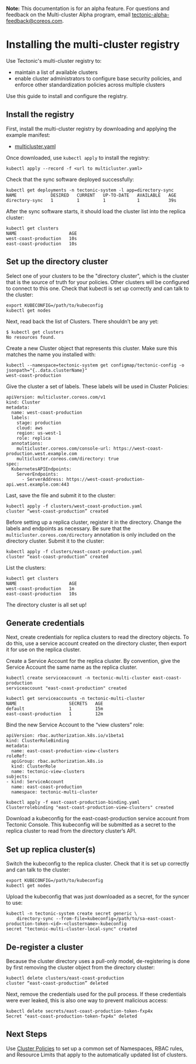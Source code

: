 <br>
<div class="alert alert-info" role="alert">
<i class="fa fa-exclamation-triangle"></i><b> Note:</b> This documentation is for an alpha feature. For questions and feedback on the Multi-cluster Alpha program, email <a href="mailto:tectonic-alpha-feedback@coreos.com">tectonic-alpha-feedback@coreos.com</a>.
</div>

# Installing the multi-cluster registry

Use Tectonic's multi-cluster registry to:
* maintain a list of available clusters
* enable cluster administrators to configure base security policies, and enforce other standardization policies across multiple clusters

Use this guide to install and configure the registry.

## Install the registry

First, install the multi-cluster registry by downloading and applying the example manifest:
* [multicluster.yaml][multicluster-manifest]

Once downloaded, use `kubectl apply` to install the registry:

```
kubectl apply --record -f <url to multicluster.yaml>
```

Check that the sync software deployed successfully:

```
kubectl get deployments -n tectonic-system -l app=directory-sync
NAME             DESIRED   CURRENT   UP-TO-DATE   AVAILABLE   AGE
directory-sync   1         1         1            1           39s
```

After the sync software starts, it should load the cluster list into the replica cluster:

```
kubectl get clusters
NAME                    AGE
west-coast-production   10s
east-coast-production   10s
```

## Set up the directory cluster

Select one of your clusters to be the "directory cluster", which is the cluster that is the source of truth for your policies. Other clusters will be configured to connect to this one. Check that kubectl is set up correctly and can talk to the cluster:

```
export KUBECONFIG=/path/to/kubeconfig
kubectl get nodes
```

Next, read back the list of Clusters. There shouldn’t be any yet:

```
$ kubectl get clusters
No resources found.
```

Create a new Cluster object that represents this cluster. Make sure this matches the name you installed with:

```
kubectl --namespace=tectonic-system get configmap/tectonic-config -o jsonpath="{..data.clusterName}"
west-coast-production
```

Give the cluster a set of labels. These labels will be used in Cluster Policies:

```
apiVersion: multicluster.coreos.com/v1
kind: Cluster
metadata:
  name: west-coast-production
  labels:
    stage: production
    cloud: aws
    region: us-west-1
    role: replica
  annotations:
    multicluster.coreos.com/console-url: https://west-coast-production.west.example.com
    multicluster.coreos.com/directory: true
spec:
  KubernetesAPIEndpoints:
    ServerEndpoints:
      - ServerAddress: https://west-coast-production-api.west.example.com:443
```

Last, save the file and submit it to the cluster:

```
kubectl apply -f clusters/west-coast-production.yaml
cluster “west-coast-production” created
```

Before setting up a replica cluster, register it in the directory. Change the labels and endpoints as necessary. Be sure that  the `multicluster.coreos.com/directory` annotation is only included on the directory cluster. Submit it to the cluster:

```
kubectl apply -f clusters/east-coast-production.yaml
cluster “east-coast-production” created
```

List the clusters:

```
kubectl get clusters
NAME                    AGE
west-coast-production   1m
east-coast-production   10s
```

The directory cluster is all set up!

## Generate credentials

Next, create credentials for replica clusters to read the directory objects. To do this, use a service account created on the directory cluster, then export it for use on the replica cluster.

Create a Service Account for the replica cluster. By convention, give the Service Account the same name as the replica cluster.

```
kubectl create serviceaccount -n tectonic-multi-cluster east-coast-production
serviceaccount "east-coast-production" created

kubectl get serviceaccounts -n tectonic-multi-cluster
NAME                    SECRETS   AGE
default                 1         15m
east-coast-production   1         12m
```

Bind the new Service Account to the “view clusters” role:

```
apiVersion: rbac.authorization.k8s.io/v1beta1
kind: ClusterRoleBinding
metadata:
  name: east-coast-production-view-clusters
roleRef:
  apiGroup: rbac.authorization.k8s.io
  kind: ClusterRole
  name: tectonic-view-clusters
subjects:
- kind: ServiceAccount
  name: east-coast-production
  namespace: tectonic-multi-cluster

kubectl apply -f east-coast-production-binding.yaml
Clusterrolebinding "east-coast-production-view-clusters" created
```

Download a kubeconfig for the east-coast-production service account from Tectonic Console. This kubeconfig will be submitted as a secret to the replica cluster to read from the directory cluster’s API.

## Set up replica cluster(s)

Switch the kubeconfig to the replica cluster. Check that it is set up correctly and can talk to the cluster:

```
export KUBECONFIG=/path/to/kubeconfig
kubectl get nodes
```

Upload the kubeconfig that was just downloaded as a secret, for the syncer to use:

```
kubectl -n tectonic-system create secret generic \
    directory-sync --from-file=kubeconfig=/path/to/sa-east-coast-production-token-<id>-<clustername>-kubeconfig
secret "tectonic-multi-cluster-local-sync" created
```

## De-register a cluster

Because the cluster directory uses a pull-only model, de-registering is done by first removing the cluster object from the directory cluster:

```
kubectl delete clusters/east-coast-production
cluster “east-coast-production” deleted
```

Next, remove the credentials used for the pull process. If these credentials were ever leaked, this is also one way to prevent malicious access:

```
kubectl delete secrets/east-coast-production-token-fxp4x
Secret "east-coast-production-token-fxp4x" deleted
```

## Next Steps

Use [Cluster Policies][cluster-policies] to set up a common set of Namespaces, RBAC rules, and Resource Limits that apply to the automatically updated list of clusters.


[cluster-policies]: multi-cluster-policy.md
[multicluster-manifest]: ../files/multi-cluster/multicluster.yaml
